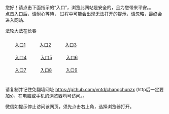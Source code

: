 您好！请点击下面指示的“入口”，浏览此网站是安全的，且为您带来平安。。 <br/>
点击入口后，请耐心等待， 过程中可能会出现无法打开的提示，请忽略，最终会进入网站. </br>

法轮大法在长春<br/>
<div style="padding:10px"><a style="margin:20px" target="_blank" href="https://d17slep964mzjy.cloudfront.net/2Qpsp?ugvxp" id="ccLink1" rel="nofollow">入口1</a> <a target="_blank" style="margin:20px" href="https://d1x6zk3ddaocdr.cloudfront.net/2Qpsp?obwfvys" id="ccLink2" rel="nofollow">入口2</a> <a style="margin:20px" target="_blank" href="https://d1s8j1n8d7g7te.cloudfront.net/2Qpsp?grklsi" id="ccLink3" rel="nofollow">入口3</a></div>

<div style="padding:10px" ><a style="margin:20px" target="_blank" href="https://d17slep964mzjy.cloudfront.net/2Qpsp?ugvxp" id="ccLink4" rel="nofollow">入口4</a> <a style="margin:20px" href="https://d1x6zk3ddaocdr.cloudfront.net/2Qpsp?obwfvys" target="_blank" id="ccLink5" rel="nofollow">入口5</a> <a style="margin:20px" href="https://d1s8j1n8d7g7te.cloudfront.net/2Qpsp?grklsi" target="_blank" id="ccLink6" rel="nofollow">入口6</a></div>

<div style="padding:10px"><a style="margin:20px" target="_blank" href="https://d17slep964mzjy.cloudfront.net/2Qpsp?ugvxp" id="ccLink7" rel="nofollow">入口7</a> <a style="margin:20px" href="https://d1x6zk3ddaocdr.cloudfront.net/2Qpsp?obwfvys" target="_blank" id="ccLink8" rel="nofollow">入口8</a> <a style="margin:20px" target="_blank" href="https://d1s8j1n8d7g7te.cloudfront.net/2Qpsp?grklsi" id="ccLink9" rel="nofollow">入口9</a></div>

<br/>



请复制并记住免翻墙网址 https://github.com/yntd/changchunzx (http后一定要加s)，在电脑或手机的浏览器均可访问。。<br/>

微信如提示停止访问该网页，须先点击右上角，选择浏览器打开。
